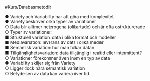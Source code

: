 #Kurs/Databasmetodik 

● Variety och Variability har att göra med komplexitet  
● Variety beskriver olika typer av variationer  
	○ Data blir alltmer heterogena (olikartade) och är ofta ostrukturerade  
	○ Typer av variationer:  
		■ Strukturell variation: data i olika format och modeller  
		■ Mediavariation: leverans av data i olika medier  
		■ Semantisk variation: hur man tolkar datan  
		■ Tillgänglighetsvariation: data tillgänglig i realtid eller intermittent?  
	○ Variationer förekommer även inom en typ av data  
● Variability skiljer sig från Variety  
	○ Ligger dock nära semantisk variation  
	○ Betydelsen av data kan variera över tid